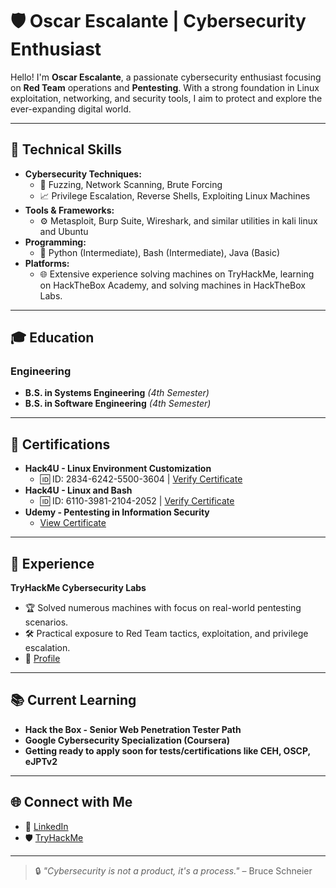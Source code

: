 # 🛡️ Oscar Escalante | Cybersecurity Enthusiast  

Hello! I'm **Oscar Escalante**, a passionate cybersecurity enthusiast focusing on **Red Team** operations and **Pentesting**. With a strong foundation in Linux exploitation, networking, and security tools, I aim to protect and explore the ever-expanding digital world.  

---

## 🧰 Technical Skills  
- **Cybersecurity Techniques:**  
  - 🎯 Fuzzing, Network Scanning, Brute Forcing  
  - 📈 Privilege Escalation, Reverse Shells, Exploiting Linux Machines  
- **Tools & Frameworks:**  
  - ⚙️ Metasploit, Burp Suite, Wireshark, and similar utilities in kali linux and Ubuntu
- **Programming:**  
  - 🐍 Python (Intermediate), Bash (Intermediate), Java (Basic)  
- **Platforms:**  
  - 🌐  Extensive experience solving machines on TryHackMe, learning on HackTheBox Academy, and solving machines in HackTheBox Labs.

---

## 🎓 Education  
### Engineering  
- **B.S. in Systems Engineering** *(4th Semester)*  
- **B.S. in Software Engineering** *(4th Semester)*  

---

## 📜 Certifications  
- **Hack4U - Linux Environment Customization**  
  - 🆔 ID: 2834-6242-5500-3604 | [Verify Certificate](https://hack4u.io/check-certificate/)  
- **Hack4U - Linux and Bash**  
  - 🆔 ID: 6110-3981-2104-2052 | [Verify Certificate](https://hack4u.io/check-certificate/)  
- **Udemy - Pentesting in Information Security**  
  - [View Certificate](https://www.udemy.com/certificate/UC-e40c7171-613b-4cf5-9317-59efc7b2c9a9/)  

---

## 💼 Experience  
**TryHackMe Cybersecurity Labs**  
- 🏆 Solved numerous machines with focus on real-world pentesting scenarios.  
- 🛠 Practical exposure to Red Team tactics, exploitation, and privilege escalation.  
- 🌟 [Profile](https://tryhackme.com/r/p/PhilosopherMan08)  

---

## 📚 Current Learning  
- **Hack the Box - Senior Web Penetration Tester Path**  
- **Google Cybersecurity Specialization (Coursera)**
- **Getting ready to apply soon for tests/certifications like CEH, OSCP, eJPTv2**

---

## 🌐 Connect with Me  
- 💼 [LinkedIn](https://www.linkedin.com/in/oscar-david-escalante-campos-82375932b?lipi=urn%3Ali%3Apage%3Ad_flagship3_profile_view_base_contact_details%3Bu66mMPAaRiSGZb0nrwiWow%3D%3D)  
- 🛡️ [TryHackMe](https://tryhackme.com/r/p/PhilosopherMan08)   

---

> 🔒 *"Cybersecurity is not a product, it's a process."* – Bruce Schneier  
